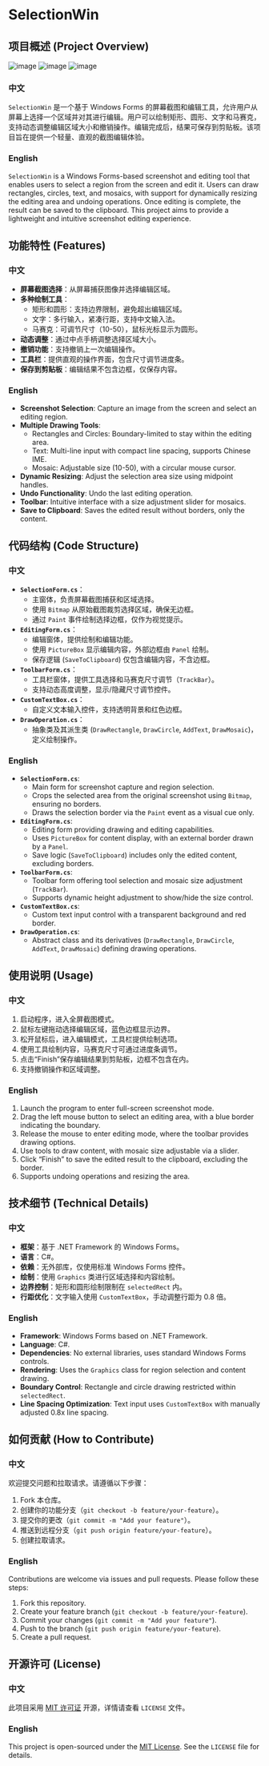 # SelectionWin

## 项目概述 (Project Overview)
![image](https://github.com/user-attachments/assets/7a712443-0ec5-4777-9c08-9d383e0ebe56)
![image](https://github.com/user-attachments/assets/40eb78fb-7d42-4939-a8b2-f7a74455c162)
![image](https://github.com/user-attachments/assets/9a49af8e-5da7-4d22-adcb-bd6651eae190)

### 中文
`SelectionWin` 是一个基于 Windows Forms 的屏幕截图和编辑工具，允许用户从屏幕上选择一个区域并对其进行编辑。用户可以绘制矩形、圆形、文字和马赛克，支持动态调整编辑区域大小和撤销操作。编辑完成后，结果可保存到剪贴板。该项目旨在提供一个轻量、直观的截图编辑体验。

### English
`SelectionWin` is a Windows Forms-based screenshot and editing tool that enables users to select a region from the screen and edit it. Users can draw rectangles, circles, text, and mosaics, with support for dynamically resizing the editing area and undoing operations. Once editing is complete, the result can be saved to the clipboard. This project aims to provide a lightweight and intuitive screenshot editing experience.

## 功能特性 (Features)

### 中文
- **屏幕截图选择**：从屏幕捕获图像并选择编辑区域。
- **多种绘制工具**：
  - 矩形和圆形：支持边界限制，避免超出编辑区域。
  - 文字：多行输入，紧凑行距，支持中文输入法。
  - 马赛克：可调节尺寸（10-50），鼠标光标显示为圆形。
- **动态调整**：通过中点手柄调整选择区域大小。
- **撤销功能**：支持撤销上一次编辑操作。
- **工具栏**：提供直观的操作界面，包含尺寸调节进度条。
- **保存到剪贴板**：编辑结果不包含边框，仅保存内容。

### English
- **Screenshot Selection**: Capture an image from the screen and select an editing region.
- **Multiple Drawing Tools**:
  - Rectangles and Circles: Boundary-limited to stay within the editing area.
  - Text: Multi-line input with compact line spacing, supports Chinese IME.
  - Mosaic: Adjustable size (10-50), with a circular mouse cursor.
- **Dynamic Resizing**: Adjust the selection area size using midpoint handles.
- **Undo Functionality**: Undo the last editing operation.
- **Toolbar**: Intuitive interface with a size adjustment slider for mosaics.
- **Save to Clipboard**: Saves the edited result without borders, only the content.

## 代码结构 (Code Structure)

### 中文
- **`SelectionForm.cs`**：
  - 主窗体，负责屏幕截图捕获和区域选择。
  - 使用 `Bitmap` 从原始截图裁剪选择区域，确保无边框。
  - 通过 `Paint` 事件绘制选择边框，仅作为视觉提示。
- **`EditingForm.cs`**：
  - 编辑窗体，提供绘制和编辑功能。
  - 使用 `PictureBox` 显示编辑内容，外部边框由 `Panel` 绘制。
  - 保存逻辑 (`SaveToClipboard`) 仅包含编辑内容，不含边框。
- **`ToolbarForm.cs`**：
  - 工具栏窗体，提供工具选择和马赛克尺寸调节（`TrackBar`）。
  - 支持动态高度调整，显示/隐藏尺寸调节控件。
- **`CustomTextBox.cs`**：
  - 自定义文本输入控件，支持透明背景和红色边框。
- **`DrawOperation.cs`**：
  - 抽象类及其派生类 (`DrawRectangle`, `DrawCircle`, `AddText`, `DrawMosaic`)，定义绘制操作。

### English
- **`SelectionForm.cs`**:
  - Main form for screenshot capture and region selection.
  - Crops the selected area from the original screenshot using `Bitmap`, ensuring no borders.
  - Draws the selection border via the `Paint` event as a visual cue only.
- **`EditingForm.cs`**:
  - Editing form providing drawing and editing capabilities.
  - Uses `PictureBox` for content display, with an external border drawn by a `Panel`.
  - Save logic (`SaveToClipboard`) includes only the edited content, excluding borders.
- **`ToolbarForm.cs`**:
  - Toolbar form offering tool selection and mosaic size adjustment (`TrackBar`).
  - Supports dynamic height adjustment to show/hide the size control.
- **`CustomTextBox.cs`**:
  - Custom text input control with a transparent background and red border.
- **`DrawOperation.cs`**:
  - Abstract class and its derivatives (`DrawRectangle`, `DrawCircle`, `AddText`, `DrawMosaic`) defining drawing operations.

## 使用说明 (Usage)

### 中文
1. 启动程序，进入全屏截图模式。
2. 鼠标左键拖动选择编辑区域，蓝色边框显示边界。
3. 松开鼠标后，进入编辑模式，工具栏提供绘制选项。
4. 使用工具绘制内容，马赛克尺寸可通过进度条调节。
5. 点击“Finish”保存编辑结果到剪贴板，边框不包含在内。
6. 支持撤销操作和区域调整。

### English
1. Launch the program to enter full-screen screenshot mode.
2. Drag the left mouse button to select an editing area, with a blue border indicating the boundary.
3. Release the mouse to enter editing mode, where the toolbar provides drawing options.
4. Use tools to draw content, with mosaic size adjustable via a slider.
5. Click “Finish” to save the edited result to the clipboard, excluding the border.
6. Supports undoing operations and resizing the area.

## 技术细节 (Technical Details)

### 中文
- **框架**：基于 .NET Framework 的 Windows Forms。
- **语言**：C#。
- **依赖**：无外部库，仅使用标准 Windows Forms 控件。
- **绘制**：使用 `Graphics` 类进行区域选择和内容绘制。
- **边界控制**：矩形和圆形绘制限制在 `selectedRect` 内。
- **行距优化**：文字输入使用 `CustomTextBox`，手动调整行距为 0.8 倍。

### English
- **Framework**: Windows Forms based on .NET Framework.
- **Language**: C#.
- **Dependencies**: No external libraries, uses standard Windows Forms controls.
- **Rendering**: Uses the `Graphics` class for region selection and content drawing.
- **Boundary Control**: Rectangle and circle drawing restricted within `selectedRect`.
- **Line Spacing Optimization**: Text input uses `CustomTextBox` with manually adjusted 0.8x line spacing.

## 如何贡献 (How to Contribute)

### 中文
欢迎提交问题和拉取请求。请遵循以下步骤：
1. Fork 本仓库。
2. 创建你的功能分支（`git checkout -b feature/your-feature`）。
3. 提交你的更改（`git commit -m "Add your feature"`）。
4. 推送到远程分支（`git push origin feature/your-feature`）。
5. 创建拉取请求。

### English
Contributions are welcome via issues and pull requests. Please follow these steps:
1. Fork this repository.
2. Create your feature branch (`git checkout -b feature/your-feature`).
3. Commit your changes (`git commit -m "Add your feature"`).
4. Push to the branch (`git push origin feature/your-feature`).
5. Create a pull request.

## 开源许可 (License)

### 中文
此项目采用 [MIT 许可证](https://opensource.org/licenses/MIT) 开源，详情请查看 `LICENSE` 文件。

### English
This project is open-sourced under the [MIT License](https://opensource.org/licenses/MIT). See the `LICENSE` file for details.
